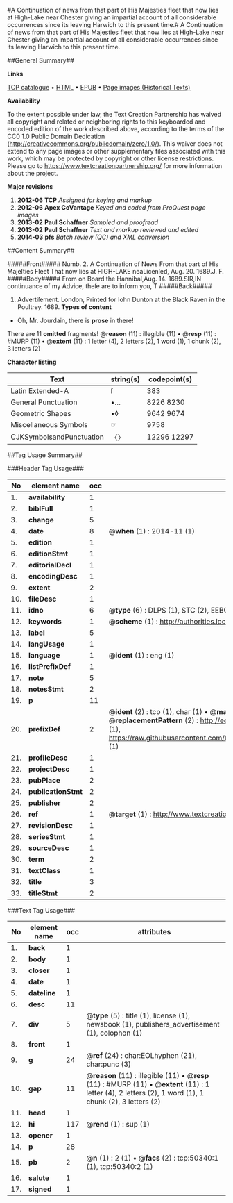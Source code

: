 #A Continuation of news from that part of His Majesties fleet that now lies at High-Lake near Chester giving an impartial account of all considerable occurrences since its leaving Harwich to this present time.#
A Continuation of news from that part of His Majesties fleet that now lies at High-Lake near Chester giving an impartial account of all considerable occurrences since its leaving Harwich to this present time.

##General Summary##

**Links**

[TCP catalogue](http://www.ota.ox.ac.uk/tcp/)  • 
[HTML](http://tei.it.ox.ac.uk/tcp/Texts-HTML/free/A34/A34374.html)  • 
[EPUB](http://tei.it.ox.ac.uk/tcp/Texts-EPUB/free/A34/A34374.epub) • 
[Page images (Historical Texts)](https://historicaltexts.jisc.ac.uk/eebo-11882944e)

**Availability**

To the extent possible under law, the Text Creation Partnership has waived all copyright and related or neighboring rights to this keyboarded and encoded edition of the work described above, according to the terms of the CC0 1.0 Public Domain Dedication (http://creativecommons.org/publicdomain/zero/1.0/). This waiver does not extend to any page images or other supplementary files associated with this work, which may be protected by copyright or other license restrictions. Please go to https://www.textcreationpartnership.org/ for more information about the project.

**Major revisions**

1. __2012-06__ __TCP__ *Assigned for keying and markup*
1. __2012-06__ __Apex CoVantage__ *Keyed and coded from ProQuest page images*
1. __2013-02__ __Paul Schaffner__ *Sampled and proofread*
1. __2013-02__ __Paul Schaffner__ *Text and markup reviewed and edited*
1. __2014-03__ __pfs__ *Batch review (QC) and XML conversion*

##Content Summary##

#####Front#####
Numb. 2. A Continuation of News From that part of His Majeſties Fleet That now lies at HIGH-LAKE neaLicenſed, Aug. 20. 1689.J. F.
#####Body#####
From on Board the Hannibal,Aug. 14. 1689.SIR,IN continuance of my Advice, theſe are to inform you, T
#####Back#####

1. Advertiſement.
London, Printed for Iohn Dunton at the Black Raven in the Poultrey. 1689.
**Types of content**

  * Oh, Mr. Jourdain, there is **prose** in there!

There are 11 **omitted** fragments! 
 @__reason__ (11) : illegible (11)  •  @__resp__ (11) : #MURP (11)  •  @__extent__ (11) : 1 letter (4), 2 letters (2), 1 word (1), 1 chunk (2), 3 letters (2)

**Character listing**


|Text|string(s)|codepoint(s)|
|---|---|---|
|Latin Extended-A|ſ|383|
|General Punctuation|•…|8226 8230|
|Geometric Shapes|▪◊|9642 9674|
|Miscellaneous Symbols|☞|9758|
|CJKSymbolsandPunctuation|〈〉|12296 12297|

##Tag Usage Summary##

###Header Tag Usage###

|No|element name|occ|attributes|
|---|---|---|---|
|1.|__availability__|1||
|2.|__biblFull__|1||
|3.|__change__|5||
|4.|__date__|8| @__when__ (1) : 2014-11 (1)|
|5.|__edition__|1||
|6.|__editionStmt__|1||
|7.|__editorialDecl__|1||
|8.|__encodingDesc__|1||
|9.|__extent__|2||
|10.|__fileDesc__|1||
|11.|__idno__|6| @__type__ (6) : DLPS (1), STC (2), EEBO-CITATION (1), OCLC (1), VID (1)|
|12.|__keywords__|1| @__scheme__ (1) : http://authorities.loc.gov/ (1)|
|13.|__label__|5||
|14.|__langUsage__|1||
|15.|__language__|1| @__ident__ (1) : eng (1)|
|16.|__listPrefixDef__|1||
|17.|__note__|5||
|18.|__notesStmt__|2||
|19.|__p__|11||
|20.|__prefixDef__|2| @__ident__ (2) : tcp (1), char (1)  •  @__matchPattern__ (2) : ([0-9\-]+):([0-9IVX]+) (1), (.+) (1)  •  @__replacementPattern__ (2) : http://eebo.chadwyck.com/downloadtiff?vid=$1&page=$2 (1), https://raw.githubusercontent.com/textcreationpartnership/Texts/master/tcpchars.xml#$1 (1)|
|21.|__profileDesc__|1||
|22.|__projectDesc__|1||
|23.|__pubPlace__|2||
|24.|__publicationStmt__|2||
|25.|__publisher__|2||
|26.|__ref__|1| @__target__ (1) : http://www.textcreationpartnership.org/docs/. (1)|
|27.|__revisionDesc__|1||
|28.|__seriesStmt__|1||
|29.|__sourceDesc__|1||
|30.|__term__|2||
|31.|__textClass__|1||
|32.|__title__|3||
|33.|__titleStmt__|2||


###Text Tag Usage###

|No|element name|occ|attributes|
|---|---|---|---|
|1.|__back__|1||
|2.|__body__|1||
|3.|__closer__|1||
|4.|__date__|1||
|5.|__dateline__|1||
|6.|__desc__|11||
|7.|__div__|5| @__type__ (5) : title (1), license (1), newsbook (1), publishers_advertisement (1), colophon (1)|
|8.|__front__|1||
|9.|__g__|24| @__ref__ (24) : char:EOLhyphen (21), char:punc (3)|
|10.|__gap__|11| @__reason__ (11) : illegible (11)  •  @__resp__ (11) : #MURP (11)  •  @__extent__ (11) : 1 letter (4), 2 letters (2), 1 word (1), 1 chunk (2), 3 letters (2)|
|11.|__head__|1||
|12.|__hi__|117| @__rend__ (1) : sup (1)|
|13.|__opener__|1||
|14.|__p__|28||
|15.|__pb__|2| @__n__ (1) : 2 (1)  •  @__facs__ (2) : tcp:50340:1 (1), tcp:50340:2 (1)|
|16.|__salute__|1||
|17.|__signed__|1||
